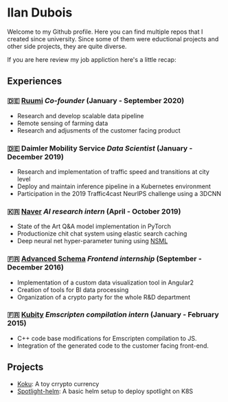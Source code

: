 # Ilan Dubois

Welcome to my Github profile. Here you can find multiple repos that I created
since university. Since some of them were eductional projects and other side
projects, they are quite diverse.

If you are here review my job appliction here's a little recap:

## Experiences

### :de: [Ruumi](https://ruumi.io/) *Co-founder* (January - September 2020)
* Research and develop scalable data pipeline
* Remote sensing of farming data
* Research and adjusments of the customer facing product

### :de: Daimler Mobility Service *Data Scientist* (January - December 2019)
* Research and implementation of traffic speed and transitions at city level
* Deploy and maintain inference pipeline in a Kubernetes environment
* Participation in the 2019 Traffic4cast NeurIPS challenge using a 3DCNN

### :kr: [Naver](https://clova.ai/en/research/research-areas.html) *AI research intern* (April - October 2019)
* State of the Art Q&A model implementation in PyTorch
* Productionize chit chat system using elastic search caching
* Deep neural net hyper-parameter tuning using [NSML](https://ai.nsml.navercorp.com/intro)

### :fr: [Advanced Schema](https://www.advanced-schema.com/home) *Frontend internship* (September - December 2016)
* Implementation of a custom data visualization tool in Angular2
* Creation of tools for BI data processing
* Organization of a crypto party for the whole R&D department

### :fr: [Kubity](https://pro.kubity.com/) *Emscripten compilation intern* (January - February 2015)
* C++ code base modifications for Emscripten compilation to JS.
* Integration of the generated code to the customer facing front-end.

## Projects
* [Koku](https://github.com/trog-levrai/koku): A toy crrypto currency
* [Spotlight-helm](https://github.com/trog-levrai/spotlight-helm): A basic helm setup to deploy spotlight on K8S
